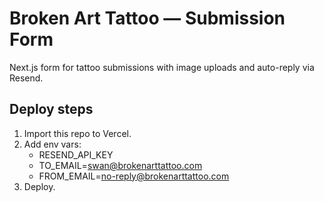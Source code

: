 # Broken Art Tattoo — Submission Form

Next.js form for tattoo submissions with image uploads and auto-reply via Resend.

## Deploy steps
1. Import this repo to Vercel.
2. Add env vars:
   - RESEND_API_KEY
   - TO_EMAIL=swan@brokenarttattoo.com
   - FROM_EMAIL=no-reply@brokenarttattoo.com
3. Deploy.
